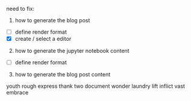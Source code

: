 need to fix:
1. how to generate the blog post
  - [ ] define render format
  - [x] create / select a editor
2. how to generate the jupyter notebook content
  - [ ] define render format
3. how to generate the blog post content


youth rough express thank two document wonder laundry lift inflict vast embrace

